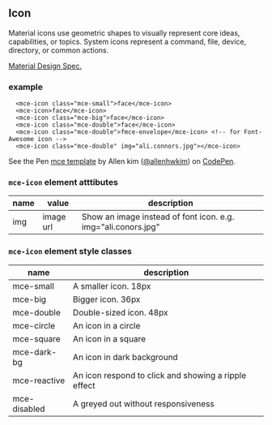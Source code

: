 <a name="Icon"></a>

## Icon
Material icons use geometric shapes to visually represent core ideas, capabilities, or topics. System icons represent a command, file, device, directory, or common actions.

[Material Design Spec.](https://material.io/guidelines/style/icons.html#)

### example
```
  <mce-icon class="mce-small">face</mce-icon>
  <mce-icon>face</mce-icon>
  <mce-icon class="mce-big">face</mce-icon>
  <mce-icon class="mce-double">face</mce-icon>
  <mce-icon class="mce-double">fmce-envelope</mce-icon> <!-- for Font-Awesome icon -->
  <mce-icon class="mce-double" img="ali.connors.jpg"></mce-icon>
```

<p data-height="300" data-theme-id="32189" data-slug-hash="MrrKbK" data-default-tab="html,result" data-user="allenhwkim" data-embed-version="2" data-pen-title="mce template" class="codepen">See the Pen <a href="https://codepen.io/allenhwkim/pen/PEJKKo/">mce template</a> by Allen kim (<a href="https://codepen.io/allenhwkim">@allenhwkim</a>) on <a href="https://codepen.io">CodePen</a>.</p>
<script async src="https://production-assets.codepen.io/assets/embed/ei.js"></script>


### `mce-icon` element atttibutes
 |name|value|description|
 |---|---|---|
 |img| image url | Show an image instead of font icon. e.g. img="ali.conors.jpg"

### `mce-icon` element style classes
 |name|description|
 |---|---|
 |mce-small | A smaller icon. 18px
 |mce-big | Bigger icon. 36px
 |mce-double | Double-sized icon. 48px
 |mce-circle | An icon in a circle
 |mce-square | An icon in a square
 |mce-dark-bg | An icon in dark background
 |mce-reactive | An icon respond to click and showing a ripple effect
 |mce-disabled | A greyed out without responsiveness

